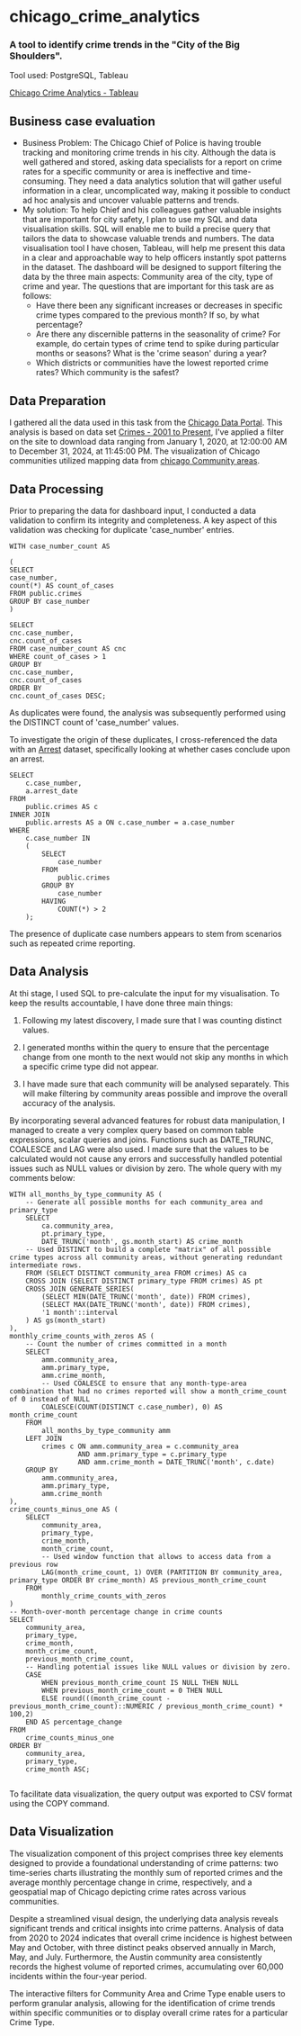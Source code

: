 # chicago_crime_analytics
### A tool to identify crime trends in the "City of the Big Shoulders".

Tool used: PostgreSQL, Tableau

[Chicago Crime Analytics - Tableau](https://public.tableau.com/app/profile/damian.rogowski/viz/ChicagoCrimeAnalytics_17501438440230/Dashboard1)

## Business case evaluation

* Business Problem: The Chicago Chief of Police is having trouble tracking and monitoring crime trends in his city. Although the data is well gathered and stored, asking data specialists for a report on crime rates for a specific community or area is ineffective and time-consuming. They need a data analytics solution that will gather useful information in a clear, uncomplicated way, making it possible to conduct ad hoc analysis and uncover valuable patterns and trends.
* My solution: To help Chief and his colleagues gather valuable insights that are important for city safety, I plan to use my SQL and data visualisation skills. SQL will enable me to build a precise query that tailors the data to showcase valuable trends and numbers. The data visualisation tool I have chosen, Tableau, will help me present this data in a clear and approachable way to help officers instantly spot patterns in the dataset. The dashboard will be designed to support filtering the data by the three main aspects: Community area of the city, type of crime and year. The questions that are important for this task are as follows:
  * Have there been any significant increases or decreases in specific crime types compared to the previous month? If so, by what percentage?
  * Are there any discernible patterns in the seasonality of crime? For example, do certain types of crime tend to spike during particular months or seasons? What is the 'crime season' during a year?
  * Which districts or communities have the lowest reported crime rates? Which community is the safest? 

## Data Preparation
I gathered all the data used in this task from the [Chicago Data Portal](https://data.cityofchicago.org). This analysis is based on data set [Crimes - 2001 to Present](https://data.cityofchicago.org/Public-Safety/Crimes-2001-to-Present/ijzp-q8t2/about_data), I've applied a filter on the site to download data ranging from January 1, 2020, at 12:00:00 AM to December 31, 2024, at 11:45:00 PM. The visualization of Chicago communities utilized mapping data from [chicago Community areas](https://data.cityofchicago.org/Facilities-Geographic-Boundaries/chicago-Community-areas/m39i-3ntz). 

## Data Processing 
Prior to preparing the data for dashboard input, I conducted a data validation to confirm its integrity and completeness. A key aspect of this validation was checking for duplicate 'case_number' entries. 
```
WITH case_number_count AS

(
SELECT 
case_number, 
count(*) AS count_of_cases
FROM public.crimes
GROUP BY case_number
)

SELECT
cnc.case_number, 
cnc.count_of_cases
FROM case_number_count AS cnc
WHERE count_of_cases > 1
GROUP BY 
cnc.case_number,
cnc.count_of_cases
ORDER BY 
cnc.count_of_cases DESC;

```
As duplicates were found, the analysis was subsequently performed using the DISTINCT count of 'case_number' values.

To investigate the origin of these duplicates, I cross-referenced the data with an [Arrest](https://data.cityofchicago.org/Public-Safety/Arrests/dpt3-jri9/about_data) dataset, specifically looking at whether cases conclude upon an arrest. 
```
SELECT
    c.case_number,
    a.arrest_date
FROM
    public.crimes AS c
INNER JOIN
    public.arrests AS a ON c.case_number = a.case_number
WHERE
    c.case_number IN 
	(
        SELECT
            case_number
        FROM
            public.crimes
        GROUP BY
            case_number
        HAVING
            COUNT(*) > 2
    );

```

The presence of duplicate case numbers appears to stem from scenarios such as repeated crime reporting.

## Data Analysis
At thi stage, I used SQL to pre-calculate the input for my visualisation. To keep the results accountable, I have done three main things:

1. Following my latest discovery, I made sure that I was counting distinct values.

2. I generated months within the query to ensure that the percentage change from one month to the next would not skip any months in which a specific crime type did not appear.

3. I have made sure that each community will be analysed separately. This will make filtering by community areas possible and improve the overall accuracy of the analysis.

By incorporating several advanced features for robust data manipulation, I managed to create a very complex query based on common table expressions, scalar queries and joins. Functions such as DATE_TRUNC, COALESCE and LAG were also used. I made sure that the values to be calculated would not cause any errors and successfully handled potential issues such as NULL values or division by zero. The whole query with my comments below:

```
WITH all_months_by_type_community AS (
    -- Generate all possible months for each community_area and primary_type
    SELECT
        ca.community_area,
        pt.primary_type,
        DATE_TRUNC('month', gs.month_start) AS crime_month
	-- Used DISTINCT to build a complete "matrix" of all possible crime types across all community areas, without generating redundant intermediate rows.
    FROM (SELECT DISTINCT community_area FROM crimes) AS ca
    CROSS JOIN (SELECT DISTINCT primary_type FROM crimes) AS pt 
    CROSS JOIN GENERATE_SERIES(
        (SELECT MIN(DATE_TRUNC('month', date)) FROM crimes),
        (SELECT MAX(DATE_TRUNC('month', date)) FROM crimes),
        '1 month'::interval
    ) AS gs(month_start)
),
monthly_crime_counts_with_zeros AS (
	-- Count the number of crimes committed in a month 
    SELECT
        amm.community_area,
        amm.primary_type,
        amm.crime_month,
		-- Used COALESCE to ensure that any month-type-area combination that had no crimes reported will show a month_crime_count of 0 instead of NULL 
        COALESCE(COUNT(DISTINCT c.case_number), 0) AS month_crime_count
    FROM
        all_months_by_type_community amm
    LEFT JOIN
        crimes c ON amm.community_area = c.community_area
                 AND amm.primary_type = c.primary_type
                 AND amm.crime_month = DATE_TRUNC('month', c.date)
    GROUP BY
        amm.community_area,
        amm.primary_type,
        amm.crime_month
),
crime_counts_minus_one AS (
    SELECT
        community_area,
        primary_type,
        crime_month,
        month_crime_count,
		-- Used window function that allows to access data from a previous row
        LAG(month_crime_count, 1) OVER (PARTITION BY community_area, primary_type ORDER BY crime_month) AS previous_month_crime_count
    FROM
        monthly_crime_counts_with_zeros
)
-- Month-over-month percentage change in crime counts
SELECT
    community_area,
    primary_type,
    crime_month,
    month_crime_count,
    previous_month_crime_count,
	-- Handling potential issues like NULL values or division by zero.
    CASE
        WHEN previous_month_crime_count IS NULL THEN NULL
        WHEN previous_month_crime_count = 0 THEN NULL
        ELSE round(((month_crime_count - previous_month_crime_count)::NUMERIC / previous_month_crime_count) * 100,2)
    END AS percentage_change
FROM
    crime_counts_minus_one
ORDER BY
    community_area,
    primary_type,
    crime_month ASC;
    
```
To facilitate data visualization, the query output was exported to CSV format using the COPY command. 

## Data Visualization

The visualization component of this project comprises three key elements designed to provide a foundational understanding of crime patterns: two time-series charts illustrating the monthly sum of reported crimes and the average monthly percentage change in crime, respectively, and a geospatial map of Chicago depicting crime rates across various communities.

Despite a streamlined visual design, the underlying data analysis reveals significant trends and critical insights into crime patterns. Analysis of data from 2020 to 2024 indicates that overall crime incidence is highest between May and October, with three distinct peaks observed annually in March, May, and July. Furthermore, the Austin community area consistently records the highest volume of reported crimes, accumulating over 60,000 incidents within the four-year period.

The interactive filters for Community Area and Crime Type enable users to perform granular analysis, allowing for the identification of crime trends within specific communities or to display overall crime rates for a particular Crime Type.





